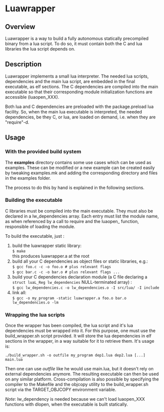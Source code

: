 # Luawrapper

## Overview

Luawrapper is a way to build a fully autonomous statically precompiled binary
from a lua script. To do so, it must contain both the C and lua libraries the
lua script depends on.

## Description

Luawrapper implements a small lua interpreter. The needed lua scripts,
dependencies and the main lua script, are embedded in the final executable, as
elf sections. The C dependencies are compiled into the main executable so that
their corresponding module initialization functions are accessible
(luaopen\_XXX).

Both lua and C dependencies are preloaded with the package.preload lua facility.
So, when the main lua executable is interpreted, the needed dependencies, be
they C, or lua, are loaded on demand, i.e. when they are "require"-d.

## Usage

### With the provided build system

The **examples** directory contains some use cases which can be used as
examples. These can be modified or a new example can be created easily by
tweaking examples.mk and adding the corresponding directory and files in the
examples folder.

The process to do this by hand is explained in the following sections.

### Building the executable

C libraries must be compiled into the main executable. They must also be
declared in a lw\_dependencies array. Each entry must list the module name, as
when referenced by a call to require and the luaopen\_ function, responsible of
loading the module.

To build the executable, just :

1. build the luawrapper static library:  
   `$ make`  
   this produces luawrapper.a at the root
2. build all your C dependencies as object files or static libraries, e.g.:  
   `$ gcc foo.c -c -o foo.o # plus relevant flags`  
   `$ gcc bar.c -c -o bar.o # plus relevant flags ...`
3. build your C dependencies declaration module (a C file declaring a  
   `struct luaL_Reg lw_dependencies` NULL-terminated array) :  
   `$ gcc lw_dependencies.c -o lw_dependencies.o -I src/lua/ -I include`  
4. link all:  
   `$ gcc -o my_program -static luawrapper.a foo.o bar.o lw_dependencies.o -lm`  

### Wrapping the lua scripts

Once the wrapper has been compiled, the lua script and it's lua dependencies
must be wrapped into it. For this purpose, one must use the build\_wrapper.sh
script provided. It will store the lua dependencies in elf sections in the
wrapper, in a way suitable for it to retrieve them. It's usage is:

`./build_wrapper.sh -o outfile my_program dep1.lua dep2.lua [...] main.lua`

Then one can use *outfile* like he would use main.lua, but it doesn't rely on
external dependencies anymore. The resulting executable can then be used on any
similar platform. Cross-compilation is also possible by specifying the compiler
to the Makefile and the objcopy utility to the build\_wrapper.sh script via the
TARGET\_OBJCOPY environment variable.

*Note*: lw\_dependency is needed because we can't load luaopen\_XXX functions
with dlopen, when the executable is built statically.
